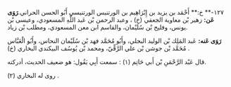 ١٢٧-** خ:** أَحْمَد بن يزيد بن إِبْرَاهِيم بن الورتنيس الورتنيسي أَبُو الحسن الحراني.**رَوَى عَن:** زهير بْن معاوية الجعفي (خ) ، وعبد الرحمن بْن عَبد اللَّهِ المسعودي، وعيسى بْن يونس، وفليح بْن سُلَيْمان، والقاسم ابن معن المسعودي، ومطلب بْن زياد.

**رَوَى عَنه:** عَبد المَلِك بْن الوليد البجلي، وأَبُو مُحَمَّد فهد بْن سُلَيْمان النحاس، وأَبُو الْعَبَّاس مُحَمَّد بْن جوشن بْن علي الرَّقِّيّ، ومحمد بْن يُوسُف البيكندي البخاري (خ) .

قال عَبْد الرَّحْمَنِ بْن أَبي حَاتِم (١) : سمعت أَبِي يَقُول: هو ضعيف الحديث، أدركته.

روى له البخاري (٢) .